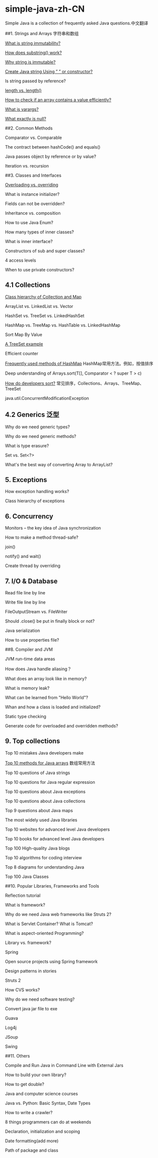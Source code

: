 # simple-java-zh-CN
Simple Java is a collection of frequently asked Java questions.中文翻译

##1. Strings and Arrays 字符串和数组

[What is string immutability?](https://github.com/Yixiaohan/simple-java-zh-CN/blob/master/content/Diagram%20to%20show%20Java%20String%E2%80%99s%20Immutability.md)

[How does substring() work?](https://github.com/Yixiaohan/simple-java-zh-CN/blob/master/content/The%20substring()%20Method%20in%20JDK%206%20and%20JDK%207.md)

[Why string is immutable?](https://github.com/Yixiaohan/simple-java-zh-CN/blob/master/content/Why%20string%20is%20immutable%20.md)

[Create Java string Using ” ” or constructor?](https://github.com/Yixiaohan/simple-java-zh-CN/blob/master/content/Create%20Java%20String%20Using%20%E2%80%9D%20%E2%80%9D%20or%20Constructor%3F.md)

Is string passed by reference?

[length vs. length()](https://github.com/Yixiaohan/simple-java-zh-CN/blob/master/content/Start%20from%20length%20%26%20length()%20in%20Java.md)

[How to check if an array contains a value efficiently?](https://github.com/Yixiaohan/simple-java-zh-CN/blob/master/content/How%20to%20Check%20if%20an%20Array%20Contains%20a%20Value%20in%20Java%20Efficiently%3F.md)

[What is varargs?](https://github.com/Yixiaohan/simple-java-zh-CN/blob/master/content/Java%20Varargs%20Examples%20Java.md)

[What exactly is null?](https://github.com/Yixiaohan/simple-java-zh-CN/blob/master/content/What%20exactly%20is%20null%20in%20Java%3F.md)

##2. Common Methods

Comparator vs. Comparable

The contract between hashCode() and equals()

Java passes object by reference or by value?

Iteration vs. recursion

##3. Classes and Interfaces

[Overloading vs. overriding](https://github.com/Yixiaohan/simple-java-zh-CN/blob/master/content/Overriding%20vs.%20Overloading%20in%20Java.md)

What is instance initializer?

Fields can not be overridden?

Inheritance vs. composition

How to use Java Enum?

How many types of inner classes?

What is inner interface?

Constructors of sub and super classes?

4 access levels

When to use private constructors?

## 4.1 Collections

[Class hierarchy of Collection and Map](https://github.com/Yixiaohan/simple-java-zh-CN/blob/master/content/The%20Interface%20and%20Class%20Hierarchy%20Diagram%20of%20Java%20Collections%20.md)

ArrayList vs. LinkedList vs. Vector

HashSet vs. TreeSet vs. LinkedHashSet

HashMap vs. TreeMap vs. HashTable vs. LinkedHashMap

Sort Map By Value

[A TreeSet example](https://github.com/Yixiaohan/simple-java-zh-CN/blob/master/content/A%20simple%20TreeSet%20example.md)

Efficient counter

[Frequently used methods of HashMap](https://github.com/Yixiaohan/simple-java-zh-CN/blob/master/content/Frequently%20Used%20Methods%20of%20Java%20HashMap.md) HashMap常用方法。例如，按值排序

Deep understanding of Arrays.sort(T[], Comparator < ? super T > c)

[How do developers sort?](https://github.com/Yixiaohan/simple-java-zh-CN/blob/master/content/How%20Developers%20Sort%20in%20Java%3F.md) 常见排序，Collections、Arrays、TreeMap、TreeSet

java.util.ConcurrentModificationException

## 4.2 Generics 泛型

Why do we need generic types?

Why do we need generic methods?

What is type erasure?

Set vs. Set<?>

What's the best way of converting Array to ArrayList?

## 5. Exceptions

How exception handling works?

Class hierarchy of exceptions


## 6. Concurrency

Monitors – the key idea of Java synchronization

How to make a method thread-safe?

join()

notify() and wait()

Create thread by overriding

## 7. I/O & Database

Read file line by line

Write file line by line

FileOutputStream vs. FileWriter

Should .close() be put in finally block or not?

Java serialization

How to use properties file?

##8. Compiler and JVM

JVM run-time data areas

How does Java handle aliasing？

What does an array look like in memory?

What is memory leak?

What can be learned from "Hello World"?

Whan and how a class is loaded and initialized?

Static type checking

Generate code for overloaded and overridden methods?

## 9. Top collections

Top 10 mistakes Java developers make

[Top 10 methods for Java arrays](https://github.com/Yixiaohan/simple-java-zh-CN/blob/master/content/Top%2010%20Methods%20for%20Java%20Arrays.md) 数组常用方法

Top 10 questions of Java strings

Top 10 questions for Java regular expression

Top 10 questions about Java exceptions

Top 10 questions about Java collections

Top 9 questions about Java maps

The most widely used Java libraries

Top 10 websites for advanced level Java developers

Top 10 books for advanced level Java developers

Top 100 High-quality Java blogs

Top 10 algorithms for coding interview

Top 8 diagrams for understanding Java 

Top 100 Java Classes


##10. Popular Libraries, Frameworks and Tools

Reflection tutorial

What is framework?

Why do we need Java web frameworks like Struts 2?

What is Servlet Container? What is Tomcat?

What is aspect-oriented Programming?

Library vs. framework?

Spring

Open source projects using Spring framework

Design patterns in stories

Struts 2

How CVS works?

Why do we need software testing?

Convert java jar file to exe

Guava

Log4j

JSoup

Swing

##11. Others

Compile and Run Java in Command Line with External Jars

How to build your own library?

How to get double?

Java and computer science courses

Java vs. Python: Basic Syntax, Date Types

How to write a crawler?

8 things programmers can do at weekends

Declaration, initialization and scoping

Date formatting(add more)

Path of package and class

